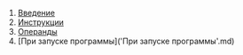 1) [Введение](Введение.md)
2) [Инструкции](Инструкции.md)
3) [Операнды](Операнды.md)
4) [При запуске программы]('При запуске программы'.md)
